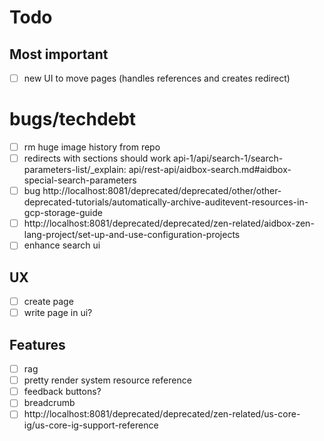 # Todo

## Most important

- [ ] new UI to move pages (handles references and creates redirect)

# bugs/techdebt

- [ ] rm huge image history from repo
- [ ] redirects with sections should work api-1/api/search-1/search-parameters-list/\_explain: api/rest-api/aidbox-search.md#aidbox-special-search-parameters
- [ ] bug http://localhost:8081/deprecated/deprecated/other/other-deprecated-tutorials/automatically-archive-auditevent-resources-in-gcp-storage-guide
- [ ] http://localhost:8081/deprecated/deprecated/zen-related/aidbox-zen-lang-project/set-up-and-use-configuration-projects
- [ ] enhance search ui

## UX

- [ ] create page
- [ ] write page in ui?

## Features

- [ ] rag
- [ ] pretty render system resource reference
- [ ] feedback buttons?
- [ ] breadcrumb
- [ ] http://localhost:8081/deprecated/deprecated/zen-related/us-core-ig/us-core-ig-support-reference
